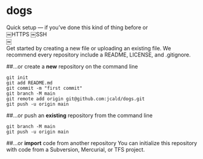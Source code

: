 # dogs

Quick setup — if you’ve done this kind of thing before
or	
￼HTTPS
￼SSH	
￼	
Get started by creating a new file or uploading an existing file. We recommend every repository include a README, LICENSE, and .gitignore.

##…or create a **new** repository on the command line
```echo "# dogs" >> README.md
git init
git add README.md
git commit -m "first commit"
git branch -M main
git remote add origin git@github.com:jcald/dogs.git
git push -u origin main
```
##…or push an **existing** repository from the command line
```git remote add origin git@github.com:jcald/dogs.git
git branch -M main
git push -u origin main
```
##…or **import** code from another repository
You can initialize this repository with code from a Subversion, Mercurial, or TFS project.
```

